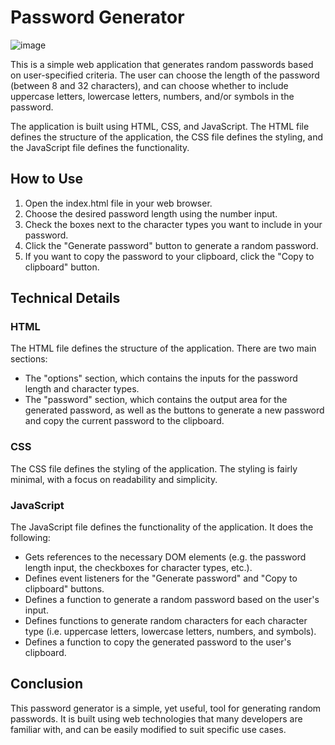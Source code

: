 # Password Generator
![image](https://user-images.githubusercontent.com/30921855/234736347-0fcc95f4-0b9a-447f-9312-60bb8e00847c.png)

This is a simple web application that generates random passwords based on user-specified criteria. The user can choose the length of the password (between 8 and 32 characters), and can choose whether to include uppercase letters, lowercase letters, numbers, and/or symbols in the password.

The application is built using HTML, CSS, and JavaScript. The HTML file defines the structure of the application, the CSS file defines the styling, and the JavaScript file defines the functionality.

## How to Use
1. Open the index.html file in your web browser.
2. Choose the desired password length using the number input.
3. Check the boxes next to the character types you want to include in your password.
4. Click the "Generate password" button to generate a random password.
5. If you want to copy the password to your clipboard, click the "Copy to clipboard" button.
## Technical Details
### HTML
The HTML file defines the structure of the application. There are two main sections:

- The "options" section, which contains the inputs for the password length and character types.
- The "password" section, which contains the output area for the generated password, as well as the buttons to generate a new password and copy the current password to the clipboard.
### CSS
The CSS file defines the styling of the application. The styling is fairly minimal, with a focus on readability and simplicity.

### JavaScript
The JavaScript file defines the functionality of the application. It does the following:

- Gets references to the necessary DOM elements (e.g. the password length input, the checkboxes for character types, etc.).
- Defines event listeners for the "Generate password" and "Copy to clipboard" buttons.
- Defines a function to generate a random password based on the user's input.
- Defines functions to generate random characters for each character type (i.e. uppercase letters, lowercase letters, numbers, and symbols).
- Defines a function to copy the generated password to the user's clipboard.
## Conclusion
This password generator is a simple, yet useful, tool for generating random passwords. It is built using web technologies that many developers are familiar with, and can be easily modified to suit specific use cases.
